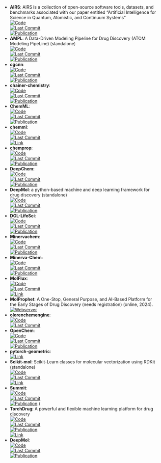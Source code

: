 - **AIRS**: AIRS is a collection of open-source software tools, datasets, and benchmarks associated with our paper entitled “Artificial Intelligence for Science in Quantum, Atomistic, and Continuum Systems”  
	[![Code](https://img.shields.io/github/stars/divelab/AIRS?style=for-the-badge&logo=github)](https://github.com/divelab/AIRS/tree/main)  
	[![Last Commit](https://img.shields.io/github/last-commit/divelab/AIRS?style=for-the-badge&logo=github)](https://github.com/divelab/AIRS/tree/main)  
	[![Publication](https://img.shields.io/badge/Publication-Citations:0-blue?style=for-the-badge&logo=bookstack)](https://doi.org/10.48550/arXiv.2307.08423)  
- **AMPL**: A Data-Driven Modeling Pipeline for Drug Discovery (ATOM Modeling PipeLine) (standalone)  
	[![Code](https://img.shields.io/github/stars/ATOMconsortium/AMPL?style=for-the-badge&logo=github)](https://github.com/ATOMconsortium/AMPL)  
	[![Last Commit](https://img.shields.io/github/last-commit/ATOMconsortium/AMPL?style=for-the-badge&logo=github)](https://github.com/ATOMconsortium/AMPL)  
	[![Publication](https://img.shields.io/badge/Publication-Citations:55-blue?style=for-the-badge&logo=bookstack)](https://doi.org/10.1021/acs.jcim.9b01053)  
- **cgcnn**:   
	[![Code](https://img.shields.io/github/stars/txie-93/cgcnn?style=for-the-badge&logo=github)](https://github.com/txie-93/cgcnn)  
	[![Last Commit](https://img.shields.io/github/last-commit/txie-93/cgcnn?style=for-the-badge&logo=github)](https://github.com/txie-93/cgcnn)  
	[![Publication](https://img.shields.io/badge/Publication-Citations:1202-blue?style=for-the-badge&logo=bookstack)](https://doi.org/10.1103/PhysRevLett.120.145301)  
- **chainer-chemistry**:   
	[![Code](https://img.shields.io/github/stars/chainer/chainer-chemistry?style=for-the-badge&logo=github)](https://github.com/chainer/chainer-chemistry)  
	[![Last Commit](https://img.shields.io/github/last-commit/chainer/chainer-chemistry?style=for-the-badge&logo=github)](https://github.com/chainer/chainer-chemistry)  
	[![Publication](https://img.shields.io/badge/Publication-Citations:N/A-blue?style=for-the-badge&logo=arxiv)](https://arxiv.org/abs/1807.01985)  
- **ChemML**:   
	[![Code](https://img.shields.io/github/stars/hachmannlab/chemml?style=for-the-badge&logo=github)](https://github.com/hachmannlab/chemml)  
	[![Last Commit](https://img.shields.io/github/last-commit/hachmannlab/chemml?style=for-the-badge&logo=github)](https://github.com/hachmannlab/chemml)  
	[![Publication](https://img.shields.io/badge/Publication-Citations:38-blue?style=for-the-badge&logo=bookstack)](https://doi.org/10.1002/wcms.1458)  
- **chemml**:   
	[![Code](https://img.shields.io/github/stars/hachmannlab/chemml?style=for-the-badge&logo=github)](https://github.com/hachmannlab/chemml)  
	[![Last Commit](https://img.shields.io/github/last-commit/hachmannlab/chemml?style=for-the-badge&logo=github)](https://github.com/hachmannlab/chemml)  
	[![Link](https://img.shields.io/badge/Link-online-brightgreen?style=for-the-badge&logo=cachet&logoColor=65FF8F)](https://hachmannlab.github.io/chemml/)  
- **chemprop**:   
	[![Code](https://img.shields.io/github/stars/chemprop/chemprop?style=for-the-badge&logo=github)](https://github.com/chemprop/chemprop)  
	[![Last Commit](https://img.shields.io/github/last-commit/chemprop/chemprop?style=for-the-badge&logo=github)](https://github.com/chemprop/chemprop)  
	[![Publication](https://img.shields.io/badge/Publication-Citations:847-blue?style=for-the-badge&logo=bookstack)](https://doi.org/10.1021/acs.jcim.9b00237)  
- **DeepChem**:   
	[![Code](https://img.shields.io/github/stars/deepchem/deepchem?style=for-the-badge&logo=github)](https://github.com/deepchem/deepchem)  
	[![Last Commit](https://img.shields.io/github/last-commit/deepchem/deepchem?style=for-the-badge&logo=github)](https://github.com/deepchem/deepchem)  
	[![Publication](https://img.shields.io/badge/Publication-Citations:N/A-blue?style=for-the-badge&logo=bookstack)](https://books.google.fr/books/about/Deep_Learning_for_the_Life_Sciences.html?id=5uiRDwAAQBAJ&redir_esc=y)  
- **DeepMol**: a python-based machine and deep learning framework for drug discovery (standalone)  
	[![Code](https://img.shields.io/github/stars/BioSystemsUM/DeepMol?style=for-the-badge&logo=github)](https://github.com/BioSystemsUM/DeepMol)  
	[![Last Commit](https://img.shields.io/github/last-commit/BioSystemsUM/DeepMol?style=for-the-badge&logo=github)](https://github.com/BioSystemsUM/DeepMol)  
	[![Publication](https://img.shields.io/badge/Publication-Citations:0-blue?style=for-the-badge&logo=bookstack)](https://doi.org/10.1101/2024.05.27.595849)  
- **DGL-LifeSci**:   
	[![Code](https://img.shields.io/github/stars/awslabs/dgl-lifesci?style=for-the-badge&logo=github)](https://github.com/awslabs/dgl-lifesci)  
	[![Last Commit](https://img.shields.io/github/last-commit/awslabs/dgl-lifesci?style=for-the-badge&logo=github)](https://github.com/awslabs/dgl-lifesci)  
	[![Publication](https://img.shields.io/badge/Publication-Citations:84-blue?style=for-the-badge&logo=bookstack)](https://doi.org/10.1021/acsomega.1c04017)  
- **Minervachem**:   
	[![Code](https://img.shields.io/github/stars/lanl/minervachem?style=for-the-badge&logo=github)](https://github.com/lanl/minervachem)  
	[![Last Commit](https://img.shields.io/github/last-commit/lanl/minervachem?style=for-the-badge&logo=github)](https://github.com/lanl/minervachem)  
	[![Publication](https://img.shields.io/badge/Publication-Citations:0-blue?style=for-the-badge&logo=arxiv)](https://doi.org/10.26434/chemrxiv-2024-r81c8)  
- **Minerva-Chem**:   
	[![Code](https://img.shields.io/github/stars/lanl/minervachem?style=for-the-badge&logo=github)](https://github.com/lanl/minervachem)  
	[![Last Commit](https://img.shields.io/github/last-commit/lanl/minervachem?style=for-the-badge&logo=github)](https://github.com/lanl/minervachem)  
	[![Publication](https://img.shields.io/badge/Publication-Citations:0-blue?style=for-the-badge&logo=arxiv)](https://doi.org/10.26434/chemrxiv-2024-r81c8)  
- **MolFlux**:   
	[![Code](https://img.shields.io/github/stars/Exscientia/molflux?style=for-the-badge&logo=github)](https://github.com/Exscientia/molflux)  
	[![Last Commit](https://img.shields.io/github/last-commit/Exscientia/molflux?style=for-the-badge&logo=github)](https://github.com/Exscientia/molflux)  
	[![Link](https://img.shields.io/badge/Link-online-brightgreen?style=for-the-badge&logo=cachet&logoColor=65FF8F)](https://exscientia.github.io/molflux/)  
- **MolProphet**: A One-Stop, General Purpose, and AI-Based Platform for the Early Stages of Drug Discovery (needs registration) (online, 2024).  
	[![Webserver](https://img.shields.io/badge/Webserver-online-brightgreen?style=for-the-badge&logo=cachet&logoColor=65FF8F)](https://www.molprophet.com/)  
- **olorenchemengine**:   
	[![Code](https://img.shields.io/github/stars/Oloren-AI/olorenchemengine?style=for-the-badge&logo=github)](https://github.com/Oloren-AI/olorenchemengine)  
	[![Last Commit](https://img.shields.io/github/last-commit/Oloren-AI/olorenchemengine?style=for-the-badge&logo=github)](https://github.com/Oloren-AI/olorenchemengine)  
- **OpenChem**:   
	[![Code](https://img.shields.io/github/stars/Mariewelt/OpenChem?style=for-the-badge&logo=github)](https://github.com/Mariewelt/OpenChem)  
	[![Last Commit](https://img.shields.io/github/last-commit/Mariewelt/OpenChem?style=for-the-badge&logo=github)](https://github.com/Mariewelt/OpenChem)  
	[![Publication](https://img.shields.io/badge/Publication-Citations:45-blue?style=for-the-badge&logo=bookstack)](https://doi.org/10.1021/acs.jcim.0c00971)  
- **pytorch-geometric**:   
	[![Link](https://img.shields.io/badge/Link-online-brightgreen?style=for-the-badge&logo=cachet&logoColor=65FF8F)](https://pytorch-geometric.readthedocs.io/en/latest/)  
- **Scikit-mol**: Scikit-Learn classes for molecular vectorization using RDKit (standalone)  
	[![Code](https://img.shields.io/github/stars/EBjerrum/scikit-mol?style=for-the-badge&logo=github)](https://github.com/EBjerrum/scikit-mol)  
	[![Last Commit](https://img.shields.io/github/last-commit/EBjerrum/scikit-mol?style=for-the-badge&logo=github)](https://github.com/EBjerrum/scikit-mol)  
	[![Link](https://img.shields.io/badge/Link-online-brightgreen?style=for-the-badge&logo=cachet&logoColor=65FF8F)](https://pypi.org/project/scikit-mol/)  
- **Summit**:   
	[![Code](https://img.shields.io/github/stars/sustainable-processes/summit?style=for-the-badge&logo=github)](https://github.com/sustainable-processes/summit)  
	[![Last Commit](https://img.shields.io/github/last-commit/sustainable-processes/summit?style=for-the-badge&logo=github)](https://github.com/sustainable-processes/summit)  
	[![Publication](https://img.shields.io/badge/Publication-Citations:0-blue?style=for-the-badge&logo=bookstack)](https://doi.org/10.1002/cmtd.202000051).)  
- **TorchDrug**: A powerful and flexible machine learning platform for drug discovery  
	[![Code](https://img.shields.io/github/stars/DeepGraphLearning/torchdrug?style=for-the-badge&logo=github)](https://github.com/DeepGraphLearning/torchdrug/)  
	[![Last Commit](https://img.shields.io/github/last-commit/DeepGraphLearning/torchdrug?style=for-the-badge&logo=github)](https://github.com/DeepGraphLearning/torchdrug/)  
	[![Publication](https://img.shields.io/badge/Publication-Citations:0-blue?style=for-the-badge&logo=bookstack)](https://doi.org/10.48550/arXiv.2202.08320)  
	[![Link](https://img.shields.io/badge/Link-online-brightgreen?style=for-the-badge&logo=cachet&logoColor=65FF8F)](https://torchdrug.ai/)  
- **DeepMol**:   
	[![Code](https://img.shields.io/github/stars/BioSystemsUM/DeepMol?style=for-the-badge&logo=github)](https://github.com/BioSystemsUM/DeepMol)  
	[![Last Commit](https://img.shields.io/github/last-commit/BioSystemsUM/DeepMol?style=for-the-badge&logo=github)](https://github.com/BioSystemsUM/DeepMol)  
	[![Publication](https://img.shields.io/badge/Publication-Citations:0-blue?style=for-the-badge&logo=bookstack)](https://doi.org/10.1101/2024.05.27.595849)  
